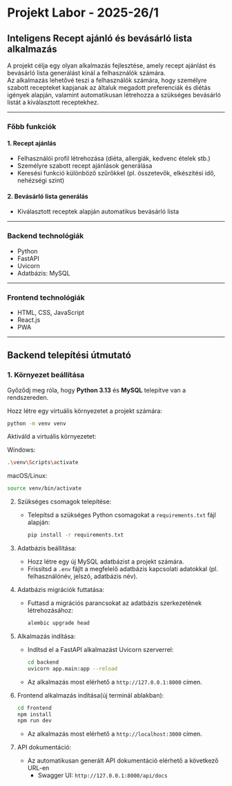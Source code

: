 # Projekt Labor - 2025-26/1
## Inteligens Recept ajánló és bevásárló lista alkalmazás

A projekt célja egy olyan alkalmazás fejlesztése, amely recept ajánlást és bevásárló lista generálást kínál a felhasználók számára.  
Az alkalmazás lehetővé teszi a felhasználók számára, hogy személyre szabott recepteket kapjanak az általuk megadott preferenciák és diétás igények alapján, valamint automatikusan létrehozza a szükséges bevásárló listát a kiválasztott receptekhez.

---

### Főbb funkciók

#### 1. Recept ajánlás
- Felhasználói profil létrehozása (diéta, allergiák, kedvenc ételek stb.)
- Személyre szabott recept ajánlások generálása
- Keresési funkció különböző szűrőkkel (pl. összetevők, elkészítési idő, nehézségi szint)

#### 2. Bevásárló lista generálás
- Kiválasztott receptek alapján automatikus bevásárló lista

---

### Backend technológiák
- Python
- FastAPI
- Uvicorn
- Adatbázis: MySQL

---

### Frontend technológiák
- HTML, CSS, JavaScript
- React.js
- PWA

---

## Backend telepítési útmutató

### 1. Környezet beállítása
Győződj meg róla, hogy **Python 3.13** és **MySQL** telepítve van a rendszereden.

Hozz létre egy virtuális környezetet a projekt számára:
```bash
python -m venv venv
```


Aktiváld a virtuális környezetet:

Windows:
```bash
.\venv\Scripts\activate
```

macOS/Linux:
```bash
source venv/bin/activate
```
2. Szükséges csomagok telepítése:
    - Telepítsd a szükséges Python csomagokat a `requirements.txt`
        fájl alapján:
        ```bash
        pip install -r requirements.txt
        ```
3. Adatbázis beállítása:
    - Hozz létre egy új MySQL adatbázist a projekt számára.
    - Frissítsd a `.env` fájlt a megfelelő adatbázis
        kapcsolati adatokkal (pl. felhasználónév, jelszó, adatbázis név).
4. Adatbázis migrációk futtatása:
    - Futtasd a migrációs parancsokat az adatbázis szerkezetének létrehozásához:
        ```bash
        alembic upgrade head
        ```
5. Alkalmazás indítása:
    - Indítsd el a FastAPI alkalmazást Uvicorn szerverrel:
        ```bash
        cd backend
        uvicorn app.main:app --reload
        ```
    - Az alkalmazás most elérhető a `http://127.0.0.1:8000` címen.


6. Frontend alkalmazás indítása(új terminál ablakban):
    ```bash
    cd frontend
    npm install
    npm run dev
    ```
   - Az alkalmazás most elérhető a `http://localhost:3000` címen.


7. API dokumentáció:
    - Az automatikusan generált API dokumentáció elérhető a következő URL-en
        - Swagger UI: `http://127.0.0.1:8000/api/docs`

       
        